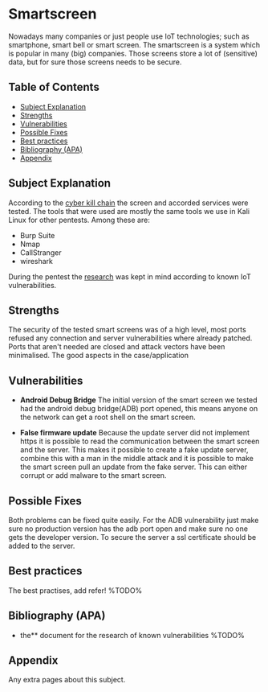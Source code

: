 # Smartscreen

Nowadays many companies or just people use IoT technologies; such as smartphone, smart bell or smart screen.
The smartscreen is a system which is popular in many (big) companies. Those screens store a lot of (sensitive) data, but for sure
those screens needs to be secure.

## Table of Contents

- [Subject Explanation](#subject-explanation)
- [Strengths](#strengths)
- [Vulnerabilities](#vulnerabilities)
- [Possible Fixes](#possible-fixes)
- [Best practices](#best-practices)
- [Bibliography (APA)](#bibliography-apa)
- [Appendix](#appendix)

## Subject Explanation

According to the [cyber kill chain](https://www.varonis.com/blog/cyber-kill-chain/) the screen and accorded services were tested. The tools that were used are mostly the same tools we use in Kali Linux for other pentests. Among these are:

- Burp Suite
- Nmap
- CallStranger
- wireshark

During the pentest the [research](/research) was kept in mind according to known IoT vulnerabilities.

## Strengths

The security of the tested smart screens was of a high level, most ports refused any connection and server vulnerabilities where already patched. Ports that aren't needed are closed and attack vectors have been minimalised.
The good aspects in the case/application

## Vulnerabilities

- **Android Debug Bridge**
The initial version of the smart screen we tested had the android debug bridge(ADB) port opened, this means anyone on the network can get a root shell on the smart screen.

- **False firmware update**
Because the update server did not implement https it is possible to read the communication between the smart screen and the server. This makes it possible to create a fake update server, combine this with a man in the middle attack and it is possible to make the smart screen pull an update from the fake server. This can either corrupt or add malware to the smart screen.

## Possible Fixes

Both problems can be fixed quite easily. For the ADB vulnerability just make sure no production version has the adb port open and make sure no one gets the developer version. To secure the server a ssl certificate should be added to the server.

## Best practices

The best practises, add refer! %TODO%

## Bibliography (APA)

- the** document for the research of known vulnerabilities %TODO%

## Appendix

Any extra pages about this subject.
